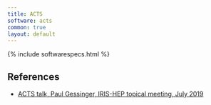 ```yaml
---
title: ACTS
software: acts
common: true
layout: default
---
```


{% include softwarespecs.html %}

## References

   - [ACTS talk, Paul Gessinger, IRIS-HEP topical meeting, July 2019](https://indico.cern.ch/event/830160/contributions/3476465/attachments/1888774/3114355/iris-hep-acts-jul2019_v8.pdf)
   